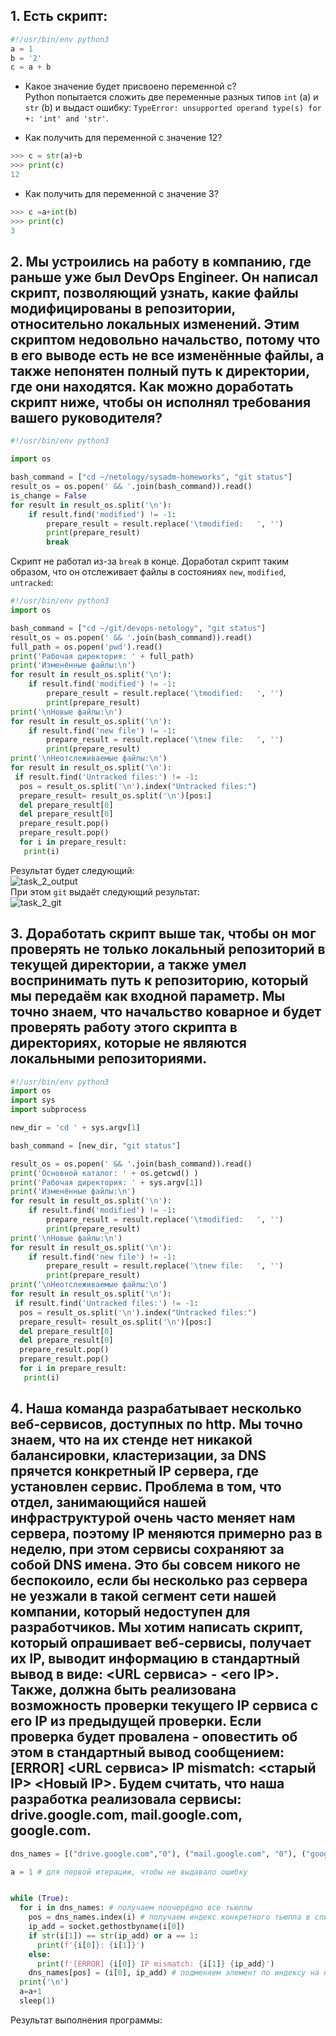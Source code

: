 ## 1. Есть скрипт:
``` python
#!/usr/bin/env python3
a = 1
b = '2'
c = a + b
```
* Какое значение будет присвоено переменной c?  
Python попытается сложить две переменные разных типов ``int`` (a) и ``str`` (b) и выдаст ошибку: ``TypeError: unsupported operand type(s) for +: 'int' and 'str'``.  

* Как получить для переменной c значение 12?  
```python
>>> c = str(a)+b
>>> print(c)
12
```

* Как получить для переменной c значение 3?
```python
>>> c =a+int(b)
>>> print(c)
3
```


## 2. Мы устроились на работу в компанию, где раньше уже был DevOps Engineer. Он написал скрипт, позволяющий узнать, какие файлы модифицированы в репозитории, относительно локальных изменений. Этим скриптом недовольно начальство, потому что в его выводе есть не все изменённые файлы, а также непонятен полный путь к директории, где они находятся. Как можно доработать скрипт ниже, чтобы он исполнял требования вашего руководителя?
```python
#!/usr/bin/env python3

import os

bash_command = ["cd ~/netology/sysadm-homeworks", "git status"]
result_os = os.popen(' && '.join(bash_command)).read()
is_change = False
for result in result_os.split('\n'):
    if result.find('modified') != -1:
        prepare_result = result.replace('\tmodified:   ', '')
        print(prepare_result)
        break
```

Скрипт не работал из-за ``break`` в конце. Доработал скрипт таким образом, что он отслеживает файлы в состояниях ``new``, ``modified``, ``untracked``:  
```python
#!/usr/bin/env python3
import os

bash_command = ["cd ~/git/devops-netology", "git status"]
result_os = os.popen(' && '.join(bash_command)).read()
full_path = os.popen('pwd').read()
print('Рабочая директория: ' + full_path)
print('Изменённые файлы:\n')
for result in result_os.split('\n'):
    if result.find('modified') != -1:
        prepare_result = result.replace('\tmodified:   ', '')
        print(prepare_result)
print('\nНовые файлы:\n')
for result in result_os.split('\n'):
    if result.find('new file') != -1:
        prepare_result = result.replace('\tnew file:   ', '')
        print(prepare_result)
print('\nНеотслеживаемые файлы:\n')
for result in result_os.split('\n'):
 if result.find('Untracked files:') != -1:
  pos = result_os.split('\n').index("Untracked files:")
  prepare_result= result_os.split('\n')[pos:]
  del prepare_result[0]
  del prepare_result[0]
  prepare_result.pop()
  prepare_result.pop()
  for i in prepare_result:
   print(i)
```
Результат будет следующий:  
![task_2_output](https://user-images.githubusercontent.com/68470186/135931311-f05f615d-572c-4bff-8708-2d990f1c6633.png)  
При этом ``git`` выдаёт следующий результат:  
![task_2_git](https://user-images.githubusercontent.com/68470186/135931365-6330a737-ea01-4f82-a7ac-70356d73b2ff.png)


## 3. Доработать скрипт выше так, чтобы он мог проверять не только локальный репозиторий в текущей директории, а также умел воспринимать путь к репозиторию, который мы передаём как входной параметр. Мы точно знаем, что начальство коварное и будет проверять работу этого скрипта в директориях, которые не являются локальными репозиториями.
```python
#!/usr/bin/env python3
import os
import sys
import subprocess

new_dir = 'cd ' + sys.argv[1]

bash_command = [new_dir, "git status"]

result_os = os.popen(' && '.join(bash_command)).read()
print('Основной каталог: ' + os.getcwd() )
print('Рабочая директория: ' + sys.argv[1])
print('Изменённые файлы:\n')
for result in result_os.split('\n'):
    if result.find('modified') != -1:
        prepare_result = result.replace('\tmodified:   ', '')
        print(prepare_result)
print('\nНовые файлы:\n')
for result in result_os.split('\n'):
    if result.find('new file') != -1:
        prepare_result = result.replace('\tnew file:   ', '')
        print(prepare_result)
print('\nНеотслеживаемые файлы:\n')
for result in result_os.split('\n'):
 if result.find('Untracked files:') != -1:
  pos = result_os.split('\n').index("Untracked files:")
  prepare_result= result_os.split('\n')[pos:]
  del prepare_result[0]
  del prepare_result[0]
  prepare_result.pop()
  prepare_result.pop()
  for i in prepare_result:
   print(i)
```


## 4. Наша команда разрабатывает несколько веб-сервисов, доступных по http. Мы точно знаем, что на их стенде нет никакой балансировки, кластеризации, за DNS прячется конкретный IP сервера, где установлен сервис. Проблема в том, что отдел, занимающийся нашей инфраструктурой очень часто меняет нам сервера, поэтому IP меняются примерно раз в неделю, при этом сервисы сохраняют за собой DNS имена. Это бы совсем никого не беспокоило, если бы несколько раз сервера не уезжали в такой сегмент сети нашей компании, который недоступен для разработчиков. Мы хотим написать скрипт, который опрашивает веб-сервисы, получает их IP, выводит информацию в стандартный вывод в виде: <URL сервиса> - <его IP>. Также, должна быть реализована возможность проверки текущего IP сервиса c его IP из предыдущей проверки. Если проверка будет провалена - оповестить об этом в стандартный вывод сообщением: [ERROR] <URL сервиса> IP mismatch: <старый IP> <Новый IP>. Будем считать, что наша разработка реализовала сервисы: drive.google.com, mail.google.com, google.com.
```python
dns_names = [("drive.google.com","0"), ("mail.google.com", "0"), ("google.com", "0")] # список тьюплов

a = 1 # для первой итерации, чтобы не выдавало ошибку


while (True):
  for i in dns_names: # получаем поочерёдно все тьюплы
    pos = dns_names.index(i) # получаем индекс конкретного тьюпла в списке, чтобы потом его подменять
    ip_add = socket.gethostbyname(i[0])
    if str(i[1]) == str(ip_add) or a == 1: 
      print(f'{i[0]}: {i[1]}')
    else:
      print(f'[ERROR] {i[0]} IP mismatch: {i[1]} {ip_add}')
    dns_names[pos] = (i[0], ip_add) # подменяем элемент по индексу на новый с актуальным айпишником
  print('\n')
  a=a+1
  sleep(1) 
```
Результат выполнения программы:  
